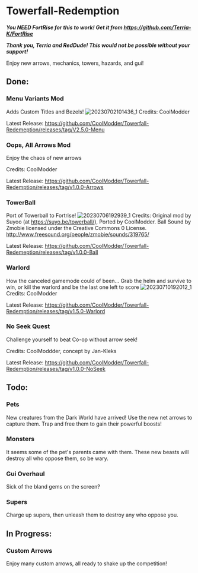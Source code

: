 # Towerfall-Redemption
***You NEED FortRise for this to work! Get it from https://github.com/Terria-K/FortRise***

***Thank you, Terria and RedDude! This would not be possible without your support!***

Enjoy new arrows, mechanics, towers, hazards, and gui!

## Done:
### Menu Variants Mod
Adds Custom Titles and Bezels!
![20230702101436_1](https://github.com/CoolModder/Towerfall-Redemeption/assets/132532001/5d0b1fe2-af5b-42df-b4f2-769ae827c819)
Credits: CoolModder


Latest Release: https://github.com/CoolModder/Towerfall-Redemeption/releases/tag/V2.5.0-Menu

### Oops, All Arrows Mod
Enjoy the chaos of new arrows

Credits: CoolModder

Latest Release:  https://github.com/CoolModder/Towerfall-Redemption/releases/tag/v1.0.0-Arrows
### TowerBall
Port of Towerball to Fortrise! 
![20230706192939_1](https://github.com/CoolModder/Towerfall-Redemeption/assets/132532001/8d84431f-db3e-4252-bcb8-498c295bf26f)
Credits: Original mod by Suyoo (at https://suyo.be/towerball/), Ported by CoolModder. 
Ball Sound by Zmobie licensed under the Creative Commons 0 License. http://www.freesound.org/people/zmobie/sounds/319765/


Latest Release: https://github.com/CoolModder/Towerfall-Redemeption/releases/tag/v1.0.0-Ball
### Warlord 
How the canceled gamemode could of been... Grab the helm and survive to win, or kill the warlord and be the last one left to score
![20230710192012_1](https://github.com/CoolModder/Towerfall-Redemption/assets/132532001/cef0f5b5-eb83-4aa7-9d2e-c4ad8b0c1454)
Credits: CoolModder


Latest Release: https://github.com/CoolModder/Towerfall-Redemption/releases/tag/v1.5.0-Warlord

### No Seek Quest
Challenge yourself to beat Co-op without arrow seek!

Credits: CoolModdder, concept by Jan-Kleks

Latest Release: https://github.com/CoolModder/Towerfall-Redemption/releases/tag/v1.0.0-NoSeek
## Todo:

### Pets
New creatures from the Dark World have arrived! Use the new net arrows to capture them. Trap and free them to gain their powerful boosts!
### Monsters
It seems some of the pet's parents came with them. These new beasts will destroy all who oppose them, so be wary.
### Gui Overhaul
Sick of the bland gems on the screen?
### Supers
Charge up supers, then unleash them to destroy any who oppose you.

## In Progress:
### Custom Arrows
Enjoy many custom arrows, all ready to shake up the competition!
